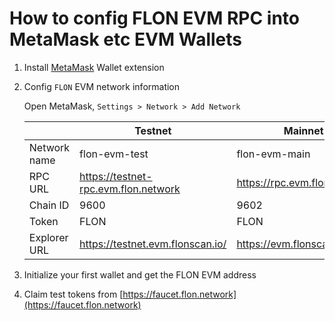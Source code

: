# How to config FLON EVM RPC into MetaMask etc EVM Wallets

1. Install [MetaMask](https://metamask.io) Wallet extension
2. Config `FLON` EVM network information

   Open MetaMask, `Settings > Network > Add Network`

   |           | Testnet                        | Mainnet                        | Memo   |
   | --------- | ----------------------------- | --------------------------- | ------ |
   | Network name  | flon-evm-test                 | flon-evm-main               | customizable |
   | RPC URL | https://testnet-rpc.evm.flon.network | https://rpc.evm.flon.network |        |
   | Chain ID     | 9600            | 9602                        |        |
   | Token | FLON                          | FLON                        |        |
   | Explorer URL | https://testnet.evm.flonscan.io/    | https://evm.flonscan.io/    | Optional   |

3. Initialize your first wallet and get the FLON EVM address

4. Claim test tokens from [https://faucet.flon.network](https://faucet.flon.network)